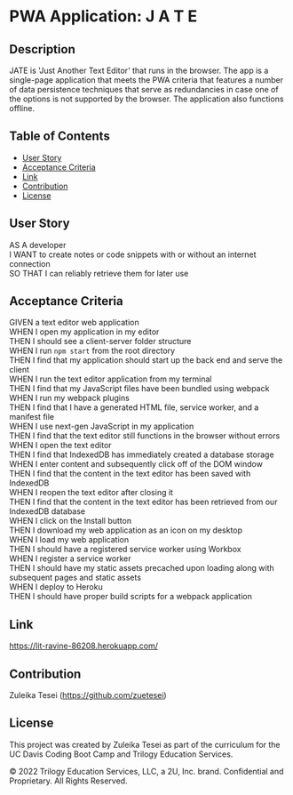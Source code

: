 # PWA Application: J A T E 

## Description
JATE is 'Just Another Text Editor' that runs in the browser. The app is a single-page application that meets the PWA criteria that features a number of data persistence techniques that serve as redundancies in case one of the options is not supported by the browser. The application also functions offline.

## Table of Contents
- [User Story](#user-story)
- [Acceptance Criteria](#acceptance-criteria)
- [Link](#link)
- [Contribution](#contribution)
- [License](#license)

## User Story 
AS A developer <br>
I WANT to create notes or code snippets with or without an internet connection <br>
SO THAT I can reliably retrieve them for later use <br>

## Acceptance Criteria 
GIVEN a text editor web application <br>
WHEN I open my application in my editor <br>
THEN I should see a client-server folder structure <br>
WHEN I run `npm start` from the root directory <br>
THEN I find that my application should start up the back end and serve the client <br>
WHEN I run the text editor application from my terminal <br>
THEN I find that my JavaScript files have been bundled using webpack <br>
WHEN I run my webpack plugins <br>
THEN I find that I have a generated HTML file, service worker, and a manifest file <br>
WHEN I use next-gen JavaScript in my application <br>
THEN I find that the text editor still functions in the browser without errors <br>
WHEN I open the text editor <br>
THEN I find that IndexedDB has immediately created a database storage <br>
WHEN I enter content and subsequently click off of the DOM window <br>
THEN I find that the content in the text editor has been saved with IndexedDB <br>
WHEN I reopen the text editor after closing it <br>
THEN I find that the content in the text editor has been retrieved from our IndexedDB database <br>
WHEN I click on the Install button <br>
THEN I download my web application as an icon on my desktop <br>
WHEN I load my web application <br>
THEN I should have a registered service worker using Workbox <br>
WHEN I register a service worker <br>
THEN I should have my static assets precached upon loading along with subsequent pages and static assets <br>
WHEN I deploy to Heroku <br>
THEN I should have proper build scripts for a webpack application <br>

## Link
https://lit-ravine-86208.herokuapp.com/

## Contribution
Zuleika Tesei (https://github.com/zuetesei) <br>

## License
This project was created by Zuleika Tesei as part of the curriculum for the UC Davis Coding Boot Camp and Trilogy Education Services.

© 2022 Trilogy Education Services, LLC, a 2U, Inc. brand. Confidential and Proprietary. All Rights Reserved.
